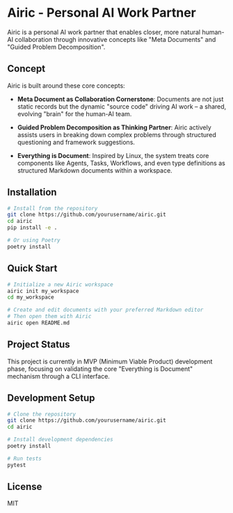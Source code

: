 # Airic - Personal AI Work Partner

Airic is a personal AI work partner that enables closer, more natural human-AI collaboration through innovative concepts like "Meta Documents" and "Guided Problem Decomposition".

## Concept

Airic is built around these core concepts:

- **Meta Document as Collaboration Cornerstone**: Documents are not just static records but the dynamic "source code" driving AI work – a shared, evolving "brain" for the human-AI team.

- **Guided Problem Decomposition as Thinking Partner**: Airic actively assists users in breaking down complex problems through structured questioning and framework suggestions.

- **Everything is Document**: Inspired by Linux, the system treats core components like Agents, Tasks, Workflows, and even type definitions as structured Markdown documents within a workspace.

## Installation

```bash
# Install from the repository
git clone https://github.com/yourusername/airic.git
cd airic
pip install -e .

# Or using Poetry
poetry install
```

## Quick Start

```bash
# Initialize a new Airic workspace
airic init my_workspace
cd my_workspace

# Create and edit documents with your preferred Markdown editor
# Then open them with Airic
airic open README.md
```

## Project Status

This project is currently in MVP (Minimum Viable Product) development phase, focusing on validating the core "Everything is Document" mechanism through a CLI interface.

## Development Setup

```bash
# Clone the repository
git clone https://github.com/yourusername/airic.git
cd airic

# Install development dependencies
poetry install

# Run tests
pytest
```

## License

MIT
